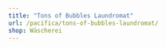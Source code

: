 ```yaml
---
title: "Tons of Bubbles Laundromat"
url: /pacifica/tons-of-bubbles-laundromat/
shop: Wäscherei
---
```

